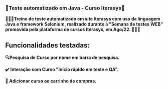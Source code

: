 ### 🤖Teste automatizado em Java - Curso Iterasys🦾
**🏋🏻‍♂️Treino de teste automatizado em site Iterasys com uso da linguagem Java e framework Selenium, realizado durante a "Semana de testes WEB" promovida pela plataforma de cursos Iterasys, em Ago/22. 🏋🏻‍♂️**
## Funcionalidades testadas:
**🔍Pesquisa de Curso por nome em barra de pesquisa.**

**✔️ Interação com Curso "Início rápido em teste e QA".**

**🛒 Adicionar curso ao carrinho de compras.**
